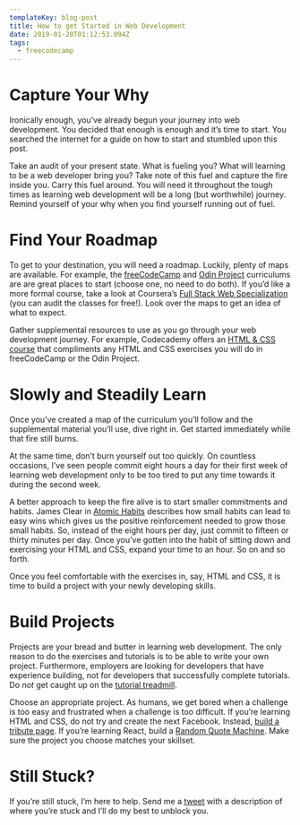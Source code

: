```yaml
---
templateKey: blog-post
title: How to get Started in Web Development
date: 2019-01-20T01:12:53.094Z
tags:
  - freecodecamp
---
```


# Capture Your Why
Ironically enough, you’ve already begun your journey into web development. You decided that enough is enough and it’s time to start. You searched the internet for a guide on how to start and stumbled upon this post.

Take an audit of your present state. What is fueling you? What will learning to be a web developer bring you? Take note of this fuel and capture the fire inside you. Carry this fuel around. You will need it throughout the tough times as learning web development will be a long (but worthwhile) journey. Remind yourself of your why when you find yourself running out of fuel.

# Find Your Roadmap
To get to your destination, you will need a roadmap. Luckily, plenty of maps are available. For example, the [freeCodeCamp](https://learn.freecodecamp.org) and [Odin Project](https://www.theodinproject.com/courses) curriculums are are great places to start (choose one, no need to do both). If you’d like a more formal course, take a look at Coursera’s [Full Stack Web Specialization](https://www.coursera.org/specializations/full-stack-mobile-app-development) (you can audit the classes for free!). Look over the maps to get an idea of what to expect.

Gather supplemental resources to use as you go through your web development journey. For example, Codecademy offers an [HTML & CSS course](https://www.codecademy.com/catalog/language/html-css) that compliments any HTML and CSS exercises you will do in freeCodeCamp or the Odin Project.

# Slowly and Steadily Learn
Once you’ve created a map of the curriculum you’ll follow and the supplemental material you’ll use, dive right in. Get started immediately while that fire still burns.

At the same time, don’t burn yourself out too quickly. On countless occasions, I’ve seen people commit eight hours a day for their first week of learning web development only to be too tired to put any time towards it during the second week.

A better approach to keep the fire alive is to start smaller commitments and habits. James Clear in [Atomic Habits](https://amzn.to/2ssBVq6) describes how small habits can lead to easy wins which gives us the positive reinforcement needed to grow those small habits. So, instead of the eight hours per day, just commit to fifteen or thirty minutes per day. Once you’ve gotten into the habit of sitting down and exercising your HTML and CSS, expand your time to an hour. So on and so forth.

Once you feel comfortable with the exercises in, say, HTML and CSS, it is time to build a project with your newly developing skills.

# Build Projects
Projects are your bread and butter in learning web development. The only reason to do the exercises and tutorials is to be able to write your own project. Furthermore, employers are looking for developers that have experience building, not for developers that successfully complete tutorials. Do _not_ get caught up on the [tutorial treadmill](https://www.thewebdevcoach.com/blog/2018-12-14-learning-to-code-get-off-the-tutorial-treadmill/).

Choose an appropriate project. As humans, we get bored when a challenge is too easy and frustrated when a challenge is too difficult. If you’re learning HTML and CSS, do not try and create the next Facebook. Instead, [build a tribute page](https://learn.freecodecamp.org/responsive-web-design/responsive-web-design-projects/build-a-tribute-page). If you’re learning React, build a [Random Quote Machine](https://www.youtube.com/watch?v=3QngsWA9IEE&index=3&list=PL3cz80ehFCandt8KYS1NRzfjjIqpeu5c4). Make sure the project you choose matches your skillset.

# Still Stuck?
If you’re still stuck, I’m here to help. Send me a [tweet](https://twitter.com/aryanjabbari) with a description of where you’re stuck and I’ll do my best to unblock you. 
